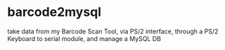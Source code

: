 # barcode2mysql
take data from my Barcode Scan Tool, via PS/2 interface, through a PS/2 Keyboard to serial module, and manage a MySQL DB
